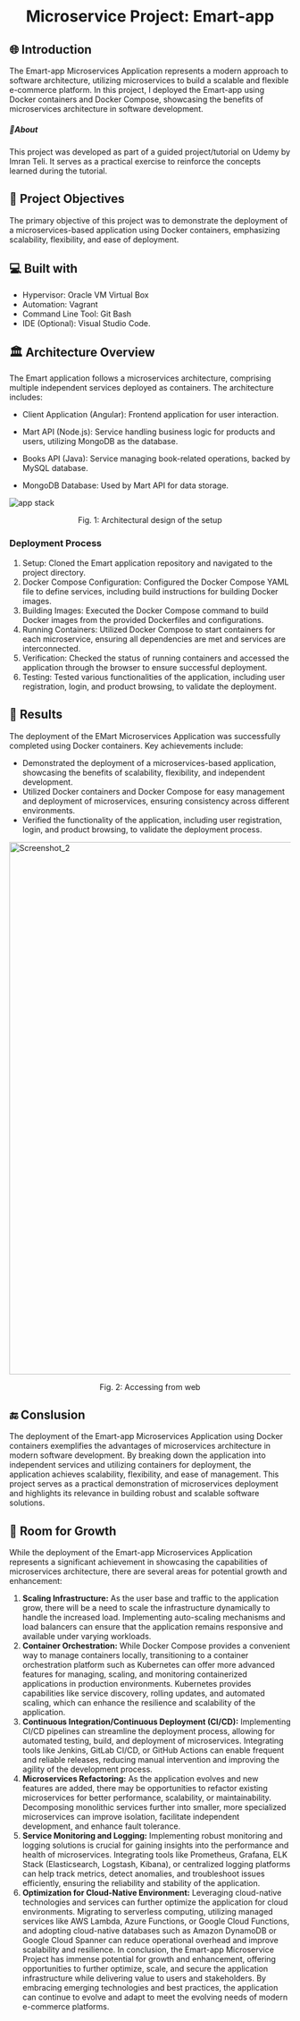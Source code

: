 <h1 align="center" id="title">Microservice Project: Emart-app</h1>

## 🌐 Introduction
<p>The Emart-app Microservices Application represents a modern approach to software architecture, utilizing microservices to build a scalable and flexible e-commerce platform. In this project, I deployed the Emart-app using Docker containers and Docker Compose, showcasing the benefits of microservices architecture in software development.</p>

<h5>🌟About</h5>
This project was developed as part of a guided project/tutorial on Udemy by Imran Teli. It serves as a practical exercise to reinforce the concepts learned during the tutorial.

## 🎯 Project Objectives
The primary objective of this project was to demonstrate the deployment of a microservices-based application using Docker containers, emphasizing scalability, flexibility, and ease of deployment.

## 💻 Built with
* Hypervisor: Oracle VM Virtual Box
* Automation: Vagrant
* Command Line Tool: Git Bash
* IDE (Optional): Visual Studio Code.

## 🏛️ Architecture Overview
The Emart application follows a microservices architecture, comprising multiple independent services deployed as containers. The architecture includes:

* Client Application (Angular): Frontend application for user interaction.

* Mart API (Node.js): Service handling business logic for products and users, utilizing MongoDB as the database.

* Books API (Java): Service managing book-related operations, backed by MySQL database.

* MongoDB Database: Used by Mart API for data storage.

![app stack](https://github.com/debasishdtt/microservice_project/assets/81139107/7d432a86-a3dc-4468-98d9-0717bc30f237)

<p align="center">Fig. 1: Architectural design of the setup</p>

<h3>Deployment Process</h3>

1.	Setup: Cloned the Emart application repository and navigated to the project directory.
2.	Docker Compose Configuration: Configured the Docker Compose YAML file to define services, including build instructions for building Docker images.
3.	Building Images: Executed the Docker Compose command to build Docker images from the provided Dockerfiles and configurations.
4.	Running Containers: Utilized Docker Compose to start containers for each microservice, ensuring all dependencies are met and services are interconnected.
5.	Verification: Checked the status of running containers and accessed the application through the browser to ensure successful deployment.
6.	Testing: Tested various functionalities of the application, including user registration, login, and product browsing, to validate the deployment.

## 🥇 Results 

The deployment of the EMart Microservices Application was successfully completed using Docker containers. Key achievements include:

* Demonstrated the deployment of a microservices-based application, showcasing the benefits of scalability, flexibility, and independent development.
* Utilized Docker containers and Docker Compose for easy management and deployment of microservices, ensuring consistency across different environments.
* Verified the functionality of the application, including user registration, login, and product browsing, to validate the deployment process.

<img width="953" alt="Screenshot_2" src="https://github.com/debasishdtt/microservice_project/assets/81139107/b2f2e27a-a9d0-42b3-8c94-1cb0dd2413a1">

<p align="center">Fig. 2: Accessing from web</p> 

## 🔚 Conslusion

The deployment of the Emart-app Microservices Application using Docker containers exemplifies the advantages of microservices architecture in modern software development. By breaking down the application into independent services and utilizing containers for deployment, the application achieves scalability, flexibility, and ease of management. This project serves as a practical demonstration of microservices deployment and highlights its relevance in building robust and scalable software solutions.

## 🌱 Room for Growth

While the deployment of the Emart-app Microservices Application represents a significant achievement in showcasing the capabilities of microservices architecture, there are several areas for potential growth and enhancement:
1.	**Scaling Infrastructure:** As the user base and traffic to the application grow, there will be a need to scale the infrastructure dynamically to handle the increased load. Implementing auto-scaling mechanisms and load balancers can ensure that the application remains responsive and available under varying workloads.
2.	**Container Orchestration:** While Docker Compose provides a convenient way to manage containers locally, transitioning to a container orchestration platform such as Kubernetes can offer more advanced features for managing, scaling, and monitoring containerized applications in production environments. Kubernetes provides capabilities like service discovery, rolling updates, and automated scaling, which can enhance the resilience and scalability of the application.
3.	**Continuous Integration/Continuous Deployment (CI/CD):** Implementing CI/CD pipelines can streamline the deployment process, allowing for automated testing, build, and deployment of microservices. Integrating tools like Jenkins, GitLab CI/CD, or GitHub Actions can enable frequent and reliable releases, reducing manual intervention and improving the agility of the development process.
4.	**Microservices Refactoring:** As the application evolves and new features are added, there may be opportunities to refactor existing microservices for better performance, scalability, or maintainability. Decomposing monolithic services further into smaller, more specialized microservices can improve isolation, facilitate independent development, and enhance fault tolerance.
5.	**Service Monitoring and Logging:** Implementing robust monitoring and logging solutions is crucial for gaining insights into the performance and health of microservices. Integrating tools like Prometheus, Grafana, ELK Stack (Elasticsearch, Logstash, Kibana), or centralized logging platforms can help track metrics, detect anomalies, and troubleshoot issues efficiently, ensuring the reliability and stability of the application.
6.	**Optimization for Cloud-Native Environment:** Leveraging cloud-native technologies and services can further optimize the application for cloud environments. Migrating to serverless computing, utilizing managed services like AWS Lambda, Azure Functions, or Google Cloud Functions, and adopting cloud-native databases such as Amazon DynamoDB or Google Cloud Spanner can reduce operational overhead and improve scalability and resilience.
In conclusion, the Emart-app Microservice Project has immense potential for growth and enhancement, offering opportunities to further optimize, scale, and secure the application infrastructure while delivering value to users and stakeholders. By embracing emerging technologies and best practices, the application can continue to evolve and adapt to meet the evolving needs of modern e-commerce platforms.



